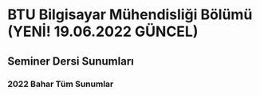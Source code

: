# BTU Bilgisayar Mühendisliği Bölümü (YENİ! 19.06.2022 GÜNCEL)
## Seminer Dersi Sunumları
### 2022 Bahar Tüm Sunumlar


